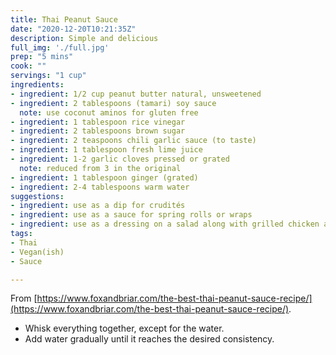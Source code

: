 ```yaml
---
title: Thai Peanut Sauce
date: "2020-12-20T10:21:35Z"
description: Simple and delicious
full_img: './full.jpg'
prep: "5 mins"
cook: ""
servings: "1 cup"
ingredients:
- ingredient: 1/2 cup peanut butter natural, unsweetened
- ingredient: 2 tablespoons (tamari) soy sauce
  note: use coconut aminos for gluten free
- ingredient: 1 tablespoon rice vinegar
- ingredient: 2 tablespoons brown sugar
- ingredient: 2 teaspoons chili garlic sauce (to taste)
- ingredient: 1 tablespoon fresh lime juice
- ingredient: 1-2 garlic cloves pressed or grated
  note: reduced from 3 in the original
- ingredient: 1 tablespoon ginger (grated)
- ingredient: 2-4 tablespoons warm water
suggestions:
- ingredient: use as a dip for crudités
- ingredient: use as a sauce for spring rolls or wraps
- ingredient: use as a dressing on a salad along with grilled chicken and/or veggies
tags:
- Thai
- Vegan(ish)
- Sauce

---
```


From [https://www.foxandbriar.com/the-best-thai-peanut-sauce-recipe/](https://www.foxandbriar.com/the-best-thai-peanut-sauce-recipe/).

* Whisk everything together, except for the water.
* Add water gradually until it reaches the desired consistency.

